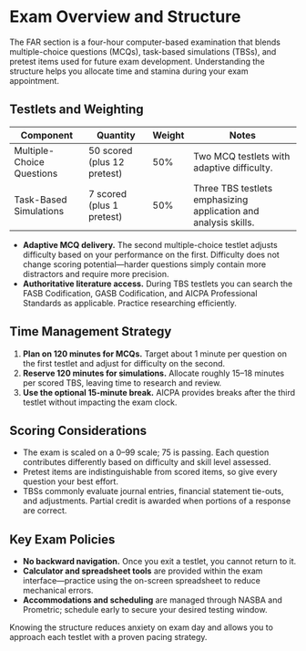 # Exam Overview and Structure

The FAR section is a four-hour computer-based examination that blends multiple-choice questions (MCQs), task-based simulations (TBSs), and pretest items used for future exam development. Understanding the structure helps you allocate time and stamina during your exam appointment.

## Testlets and Weighting

| Component | Quantity | Weight | Notes |
| --- | --- | --- | --- |
| Multiple-Choice Questions | 50 scored (plus 12 pretest) | 50% | Two MCQ testlets with adaptive difficulty. |
| Task-Based Simulations | 7 scored (plus 1 pretest) | 50% | Three TBS testlets emphasizing application and analysis skills. |

- **Adaptive MCQ delivery.** The second multiple-choice testlet adjusts difficulty based on your performance on the first. Difficulty does not change scoring potential—harder questions simply contain more distractors and require more precision.
- **Authoritative literature access.** During TBS testlets you can search the FASB Codification, GASB Codification, and AICPA Professional Standards as applicable. Practice researching efficiently.

## Time Management Strategy

1. **Plan on 120 minutes for MCQs.** Target about 1 minute per question on the first testlet and adjust for difficulty on the second.
2. **Reserve 120 minutes for simulations.** Allocate roughly 15–18 minutes per scored TBS, leaving time to research and review.
3. **Use the optional 15-minute break.** AICPA provides breaks after the third testlet without impacting the exam clock.

## Scoring Considerations

- The exam is scaled on a 0–99 scale; 75 is passing. Each question contributes differently based on difficulty and skill level assessed.
- Pretest items are indistinguishable from scored items, so give every question your best effort.
- TBSs commonly evaluate journal entries, financial statement tie-outs, and adjustments. Partial credit is awarded when portions of a response are correct.

## Key Exam Policies

- **No backward navigation.** Once you exit a testlet, you cannot return to it.
- **Calculator and spreadsheet tools** are provided within the exam interface—practice using the on-screen spreadsheet to reduce mechanical errors.
- **Accommodations and scheduling** are managed through NASBA and Prometric; schedule early to secure your desired testing window.

Knowing the structure reduces anxiety on exam day and allows you to approach each testlet with a proven pacing strategy.

